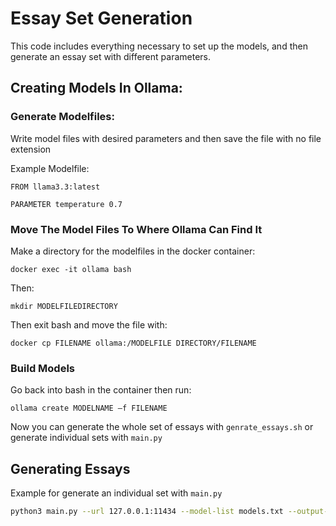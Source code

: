 # Essay Set Generation

This code includes everything necessary to set up the models, and then generate an essay set with different parameters.

## **Creating Models In Ollama:**

### **Generate Modelfiles:**

Write model files with desired parameters and then save the file with no file extension 

Example Modelfile:

```plaintext 
FROM llama3.3:latest

PARAMETER temperature 0.7
```
### **Move The Model Files To Where Ollama Can Find It**

Make a directory for the modelfiles in the docker container:

```
docker exec -it ollama bash
```
Then:
```
mkdir MODELFILEDIRECTORY
```
Then exit bash and move the file with:
```
docker cp FILENAME ollama:/MODELFILE DIRECTORY/FILENAME
```

### **Build Models**

Go back into bash in the container then run:
```
ollama create MODELNAME –f FILENAME
```

Now you can generate the whole set of essays with ```genrate_essays.sh``` or generate individual sets with ``main.py``

## **Generating Essays**
Example for generate an individual set with ```main.py```

```bash
python3 main.py --url 127.0.0.1:11434 --model-list models.txt --output-file test_essays.json --num-per-prompt 3 --grade-level 10 --length "short"
```


